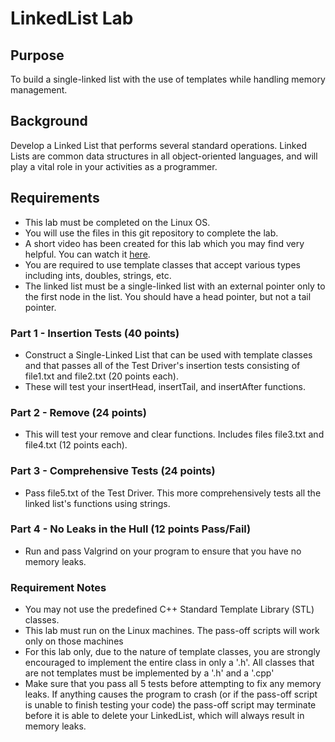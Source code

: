 # LinkedList Lab

## Purpose
To build a single-linked list with the use of templates while handling memory management.

## Background
Develop a Linked List that performs several standard operations. Linked Lists are common data structures in all object-oriented languages, and will play a vital role in your activities as a programmer.

## Requirements
* This lab must be completed on the Linux OS.
* You will use the files in this git repository to complete the lab.
* A short video has been created for this lab which you may find very helpful.  You can watch it 
[here](https://youtu.be/zRdZaBSqjEM).
* You are required to use template classes that accept various types including ints, doubles, strings, etc.
* The linked list must be a single-linked list with an external pointer only to the first node in the list. You should have a head pointer, but not a tail pointer.

### Part 1 - Insertion Tests (40 points)
* Construct a Single-Linked List that can be used with template classes and that passes all of the Test Driver's insertion tests consisting of file1.txt and file2.txt (20 points each).
* These will test your insertHead, insertTail, and insertAfter functions.

### Part 2 - Remove (24 points)
* This will test your remove and clear functions.  Includes files file3.txt and file4.txt (12 points each).

### Part 3 - Comprehensive Tests (24 points)
* Pass file5.txt of the Test Driver. This more comprehensively tests all the linked list's functions using strings.

### Part 4 - No Leaks in the Hull (12 points Pass/Fail)
* Run and pass Valgrind on your program to ensure that you have no memory leaks.

### Requirement Notes
* You may not use the predefined C++ Standard Template Library (STL) classes.
* This lab must run on the Linux machines. The pass-off scripts will work only on those machines
* For this lab only, due to the nature of template classes, you are strongly encouraged to implement the entire class in only a '.h'.  All classes that are not templates must be implemented by a '.h' and a '.cpp'
* Make sure that you pass all 5 tests before attempting to fix any memory leaks.  If anything causes the program to crash (or if the pass-off script is unable to finish testing your code) the pass-off script may terminate before it is able to delete your LinkedList, which will always result in memory leaks.
